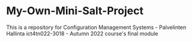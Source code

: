 # My-Own-Mini-Salt-Project
This is a repository for Configuration Management Systems - Palvelinten Hallinta ict4tn022-3018 - Autumn 2022 course's final module

